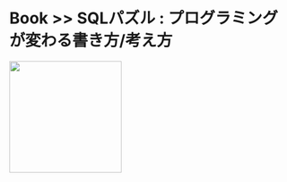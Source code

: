# Book >> SQLパズル : プログラミングが変わる書き方/考え方

<img src="https://cover.openbd.jp/9784798114132.jpg" style="width: 200px"/>